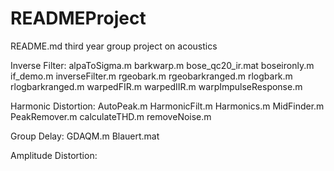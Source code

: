 # READMEProject
README.md third year group project on acoustics

Inverse Filter:
alpaToSigma.m
barkwarp.m
bose_qc20_ir.mat
boseironly.m
if_demo.m
inverseFilter.m
rgeobark.m
rgeobarkranged.m
rlogbark.m
rlogbarkranged.m
warpedFIR.m
warpedIIR.m
warpImpulseResponse.m

Harmonic Distortion:
AutoPeak.m
HarmonicFilt.m
Harmonics.m
MidFinder.m
PeakRemover.m
calculateTHD.m
removeNoise.m

Group Delay:
GDAQM.m
Blauert.mat

Amplitude Distortion:

